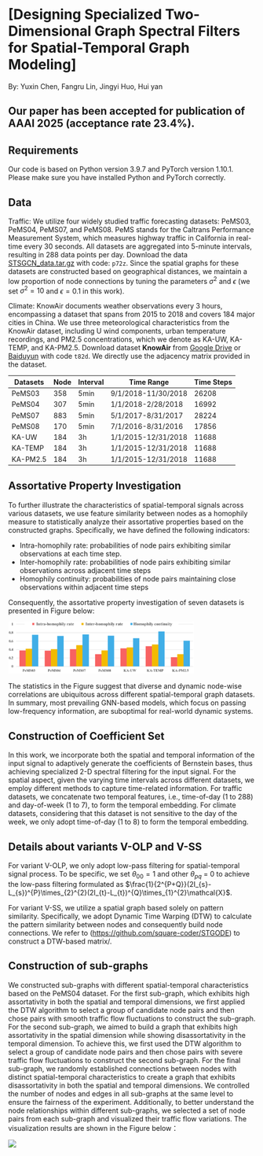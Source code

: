 # [Designing Specialized Two-Dimensional Graph Spectral Filters for Spatial-Temporal Graph Modeling]

By: Yuxin Chen, Fangru Lin, Jingyi Huo, Hui yan

## Our paper has been accepted for publication of AAAI 2025 (acceptance rate 23.4%).

## Requirements

Our code is based on Python version 3.9.7 and PyTorch version 1.10.1. Please make sure you have installed Python and PyTorch correctly.

## Data 

Traffic: We utilize four widely studied traffic forecasting datasets: PeMS03, PeMS04, PeMS07, and PeMS08. PeMS stands for the Caltrans Performance Measurement System, which measures highway traffic in California in real-time every 30 seconds. All datasets are aggregated into 5-minute intervals, resulting in 288 data points per day. Download the data [STSGCN_data.tar.gz](https://pan.baidu.com/s/1ZPIiOM__r1TRlmY4YGlolw) with code: `p72z`. Since the spatial graphs for these datasets are constructed based on geographical distances, we maintain a low proportion of node connections by tuning the parameters $\sigma^{2}$ and $\epsilon$ (we set $\sigma^{2}=10$ and $\epsilon=0.1$ in this work). 

Climate: KnowAir documents weather observations every 3 hours, encompassing a dataset that spans from 2015 to 2018 and covers 184 major cities in China. We use three meteorological characteristics from the KnowAir dataset, including U wind components, urban temperature recordings, and PM2.5 concentrations, which we denote as KA-UW, KA-TEMP, and KA-PM2.5. Download dataset **KnowAir** from [Google Drive](https://drive.google.com/open?id=1R6hS5VAgjJQ_wu8i5qoLjIxY0BG7RD1L) or [Baiduyun](https://pan.baidu.com/s/18D6Etl5Lm1E4vOLVrX0ZAw) with code `t82d`.  We directly use the adjacency matrix provided in the dataset.


| Datasets   | Node | Interval | Time Range       | Time Steps |
|------------|------|----------|------------------|------------|
| PeMS03     | 358  | 5min     | 9/1/2018-11/30/2018 | 26208     |
| PeMS04     | 307  | 5min     | 1/1/2018-2/28/2018  | 16992     |
| PeMS07     | 883  | 5min     | 5/1/2017-8/31/2017  | 28224     |
| PeMS08     | 170  | 5min     | 7/1/2016-8/31/2016  | 17856     |
| KA-UW      | 184  | 3h       | 1/1/2015-12/31/2018 | 11688     |
| KA-TEMP    | 184  | 3h       | 1/1/2015-12/31/2018 | 11688     |
| KA-PM2.5   | 184  | 3h       | 1/1/2015-12/31/2018 | 11688     |

## Assortative Property Investigation
To further illustrate the characteristics of spatial-temporal signals across various datasets, we use feature similarity between nodes as a homophily measure to statistically analyze their assortative properties based on the constructed graphs. Specifically, we have defined the following indicators:

* Intra-homophily rate: probabilities of node pairs exhibiting similar observations at each time step.
* Inter-homophily rate: probabilities of node pairs exhibiting similar observations across adjacent time steps
* Homophily continuity: probabilities of node pairs maintaining close observations within adjacent time steps

Consequently, the assortative property investigation of seven datasets is presented in Figure below:

<img src="./FigureA.png" width="75%">

The statistics in the Figure suggest that diverse and dynamic node-wise correlations are ubiquitous across different spatial-temporal graph datasets. In summary, most prevailing GNN-based models, which focus on passing low-frequency information, are suboptimal for real-world dynamic systems.

## Construction of Coefficient Set
In this work, we incorporate both the spatial and temporal information of the input signal to adaptively generate the coefficients of Bernstein bases, thus achieving specialized 2-D spectral filtering for the input signal. For the spatial aspect, given the varying time intervals across different datasets, we employ different methods to capture time-related information. For traffic datasets, we concatenate two temporal features, i.e., time-of-day (1 to 288) and day-of-week (1 to 7), to form the temporal embedding. For climate datasets, considering that this dataset is not sensitive to the day of the week, we only adopt time-of-day (1 to 8) to form the temporal embedding.

## Details about variants V-OLP and V-SS
For variant V-OLP, we only adopt low-pass filtering for spatial-temporal signal process. To be specific, we set $\theta_{00} = 1$ and other $\theta_{pq}$ = 0 to achieve the low-pass filtering formulated as $\frac{1}{2^{P+Q}}(2I_{s}-L_{s})^{P}\times_{2}^{2}(2I_{t}-L_{t})^{Q}\times_{1}^{2}\mathcal{X}$.

For variant V-SS, we utilize a spatial graph based solely on pattern similarity. Specifically, we adopt Dynamic Time Warping (DTW) to calculate the pattern similarity between nodes and consequently build node connections.  We refer to (https://github.com/square-coder/STGODE) to construct a DTW-based matrix/.

## Construction of sub-graphs
We constructed sub-graphs with different spatial-temporal characteristics based on the PeMS04 dataset. For the first sub-graph, which exhibits high assortativity in both the spatial and temporal dimensions, we first applied the DTW algorithm to select a group of candidate node pairs and then chose pairs with smooth traffic flow fluctuations to construct the sub-graph. For the second sub-graph, we aimed to build a graph that exhibits high assortativity in the spatial dimension while showing disassortativity in the temporal dimension. To achieve this, we first used the DTW algorithm to select a group of candidate node pairs and then chose pairs with severe traffic flow fluctuations to construct the second sub-graph. For the final sub-graph, we randomly established connections between nodes with distinct spatial-temporal characteristics to create a graph that exhibits disassortativity in both the spatial and temporal dimensions. We controlled the number of nodes and edges in all sub-graphs at the same level to ensure the fairness of the experiment. Additionally, to better understand the node relationships within different sub-graphs, we selected a set of node pairs from each sub-graph and visualized their traffic flow variations. The visualization results are shown in the Figure below：

<img src="./Figure2——3.png" width="75%">
